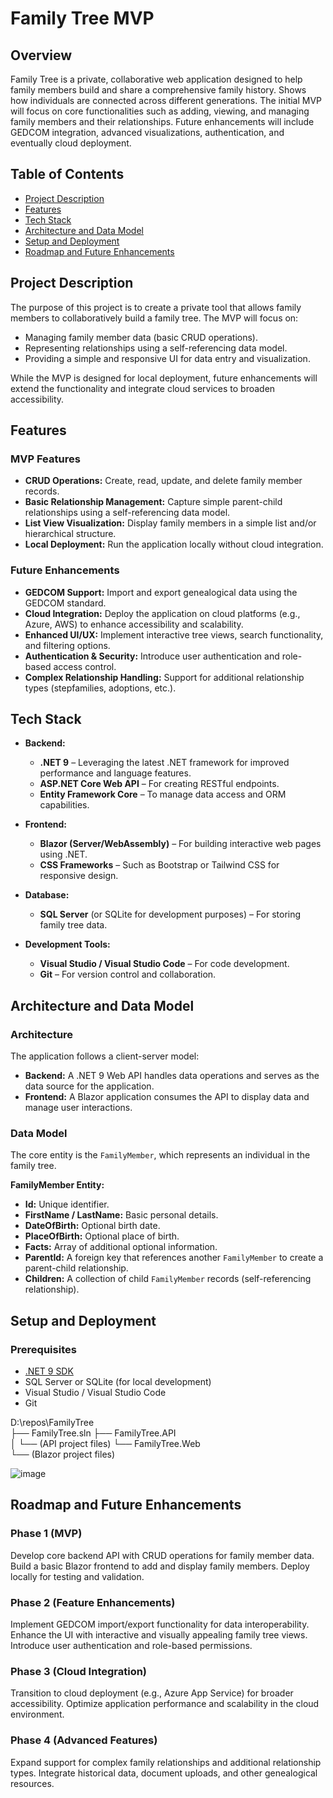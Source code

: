 # Family Tree MVP

## Overview
Family Tree is a private, collaborative web application designed to help family members build and share a comprehensive family history. Shows how individuals are connected across different generations. The initial MVP will focus on core functionalities such as adding, viewing, and managing family members and their relationships. Future enhancements will include GEDCOM integration, advanced visualizations, authentication, and eventually cloud deployment.

## Table of Contents
- [Project Description](#project-description)
- [Features](#features)
- [Tech Stack](#tech-stack)
- [Architecture and Data Model](#architecture-and-data-model)
- [Setup and Deployment](#setup-and-deployment)
- [Roadmap and Future Enhancements](#roadmap-and-future-enhancements)

## Project Description
The purpose of this project is to create a private tool that allows family members to collaboratively build a family tree. The MVP will focus on:
- Managing family member data (basic CRUD operations).
- Representing relationships using a self-referencing data model.
- Providing a simple and responsive UI for data entry and visualization.

While the MVP is designed for local deployment, future enhancements will extend the functionality and integrate cloud services to broaden accessibility.

## Features

### MVP Features
- **CRUD Operations:** Create, read, update, and delete family member records.
- **Basic Relationship Management:** Capture simple parent-child relationships using a self-referencing data model.
- **List View Visualization:** Display family members in a simple list and/or hierarchical structure.
- **Local Deployment:** Run the application locally without cloud integration.

### Future Enhancements
- **GEDCOM Support:** Import and export genealogical data using the GEDCOM standard.
- **Cloud Integration:** Deploy the application on cloud platforms (e.g., Azure, AWS) to enhance accessibility and scalability.
- **Enhanced UI/UX:** Implement interactive tree views, search functionality, and filtering options.
- **Authentication & Security:** Introduce user authentication and role-based access control.
- **Complex Relationship Handling:** Support for additional relationship types (stepfamilies, adoptions, etc.).

## Tech Stack

- **Backend:**
  - **.NET 9** – Leveraging the latest .NET framework for improved performance and language features.
  - **ASP.NET Core Web API** – For creating RESTful endpoints.
  - **Entity Framework Core** – To manage data access and ORM capabilities.

- **Frontend:**
  - **Blazor (Server/WebAssembly)** – For building interactive web pages using .NET.
  - **CSS Frameworks** – Such as Bootstrap or Tailwind CSS for responsive design.

- **Database:**
  - **SQL Server** (or SQLite for development purposes) – For storing family tree data.

- **Development Tools:**
  - **Visual Studio / Visual Studio Code** – For code development.
  - **Git** – For version control and collaboration.

## Architecture and Data Model

### Architecture
The application follows a client-server model:
- **Backend:** A .NET 9 Web API handles data operations and serves as the data source for the application.
- **Frontend:** A Blazor application consumes the API to display data and manage user interactions.

### Data Model
The core entity is the `FamilyMember`, which represents an individual in the family tree.

**FamilyMember Entity:**
- **Id:** Unique identifier.
- **FirstName / LastName:** Basic personal details.
- **DateOfBirth:** Optional birth date.
- **PlaceOfBirth:** Optional place of birth.
- **Facts:** Array of additional optional information.
- **ParentId:** A foreign key that references another `FamilyMember` to create a parent-child relationship.
- **Children:** A collection of child `FamilyMember` records (self-referencing relationship).

## Setup and Deployment

### Prerequisites
- [.NET 9 SDK](https://dotnet.microsoft.com/download/dotnet/9.0)
- SQL Server or SQLite (for local development)
- Visual Studio / Visual Studio Code
- Git

D:\repos\FamilyTree\
├── FamilyTree.sln
├── FamilyTree.API\
│   └── (API project files)
└── FamilyTree.Web\
    └── (Blazor project files)

![image](https://github.com/user-attachments/assets/44fe3ee2-fe36-4783-b14a-3e876bb6a17f)


## Roadmap and Future Enhancements 

### Phase 1 (MVP)
Develop core backend API with CRUD operations for family member data.
Build a basic Blazor frontend to add and display family members.
Deploy locally for testing and validation.

### Phase 2 (Feature Enhancements)
Implement GEDCOM import/export functionality for data interoperability.
Enhance the UI with interactive and visually appealing family tree views.
Introduce user authentication and role-based permissions.

### Phase 3 (Cloud Integration)
Transition to cloud deployment (e.g., Azure App Service) for broader accessibility.
Optimize application performance and scalability in the cloud environment.

### Phase 4 (Advanced Features)
Expand support for complex family relationships and additional relationship types.
Integrate historical data, document uploads, and other genealogical resources.
